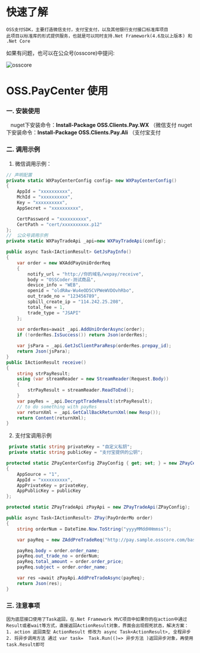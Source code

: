 # 快速了解
	OSS支付SDK，主要打造微信支付，支付宝支付，以及其他银行支付接口标准库项目
	此项目以标准库的形式提供服务，也就是可以同时支持.Net Framework(4.6及以上版本) 和 .Net Core
如果有问题，也可以在公众号(osscore)中提问:

![osscore](http://7xil4i.com1.z0.glb.clouddn.com/osscore_icon.jpg)

# OSS.PayCenter 使用
### 一. 安装使用
      nuget下安装命令：**Install-Package OSS.Clients.Pay.WX**	（微信支付
      nuget下安装命令：**Install-Package OSS.Clients.Pay.Ali**	（支付宝支付

### 二. 调用示例

1. 微信调用示例：

```csharp
// 声明配置
private static WXPayCenterConfig config= new WXPayCenterConfig()
{
    AppId = "xxxxxxxxxx",
    MchId = "xxxxxxxxxx",
    Key = "xxxxxxxxxx",
    AppSecret = "xxxxxxxxxx",

    CertPassword = "xxxxxxxxxx",
    CertPath = "cert/xxxxxxxxxx.p12"   
};
//  公众号调用示例
private static WXPayTradeApi _api=new WXPayTradeApi(config);

public async Task<IActionResult> GetJsPayInfo()
{
    var order = new WXAddPayUniOrderReq
    {
        notify_url = "http://你的域名/wxpay/receive",
        body = "OSSCoder-测试商品",
        device_info = "WEB",
        openid = "oldRAw-Wu4eOD5CVPWeWVDOvhRbo",
        out_trade_no = "123456789",
        spbill_create_ip = "114.242.25.208",
        total_fee = 1,
        trade_type = "JSAPI"
    };
    
    var orderRes=await _api.AddUniOrderAsync(order);
    if (!orderRes.IsSuccess()) return Json(orderRes);

    var jsPara = _api.GetJsClientParaResp(orderRes.prepay_id);
    return Json(jsPara);
}
public IActionResult receive()
{
    string strPayResult;
    using (var streamReader = new StreamReader(Request.Body))
    {
        strPayResult = streamReader.ReadToEnd();
    }
    var payRes = _api.DecryptTradeResult(strPayResult);
    // to do something with payRes
    var returnXml = _api.GetCallBackReturnXml(new Resp());
    return Content(returnXml);
}
```

2. 支付宝调用示例

```csharp
 private static string privateKey = "自定义私钥";
 private static string publicKey = "支付宝提供的公钥";

protected static ZPayCenterConfig ZPayConfig { get; set; } = new ZPayCenterConfig()
{
    AppSource = "1",
    AppId = "xxxxxxxxxx",
    AppPrivateKey = privateKey,
    AppPublicKey = publicKey
};

protected static ZPayTradeApi zPayApi = new ZPayTradeApi(ZPayConfig);

public async Task<IActionResult> ZPay(PayOrderMo order)
{
    string orderNum = DateTime.Now.ToString("yyyyMMddHHmmss");

    var payReq = new ZAddPreTradeReq("http://pay.sample.osscore.com/base/ZCallBack");

    payReq.body = order.order_name;
    payReq.out_trade_no = orderNum;
    payReq.total_amount = order.order_price;
    payReq.subject = order.order_name;

    var res =await zPayApi.AddPreTradeAsync(payReq);
    return Json(res);
}
```

### 三. 注意事项
	
	因为底层接口使用了Task返回，在.Net Framework MVC项目中如果你的在action中通过 Result或者wait等方式，直接返回ActionResult对象，界面会出现假死状态，解决方案：
	1. action 返回类型 ActionResult 修改为 async Task<ActionResult>, 全程异步
	2. 将异步调用方法 通过 var task=  Task.Run(()=> 异步方法 )返回异步对象，再使用task.Result即可